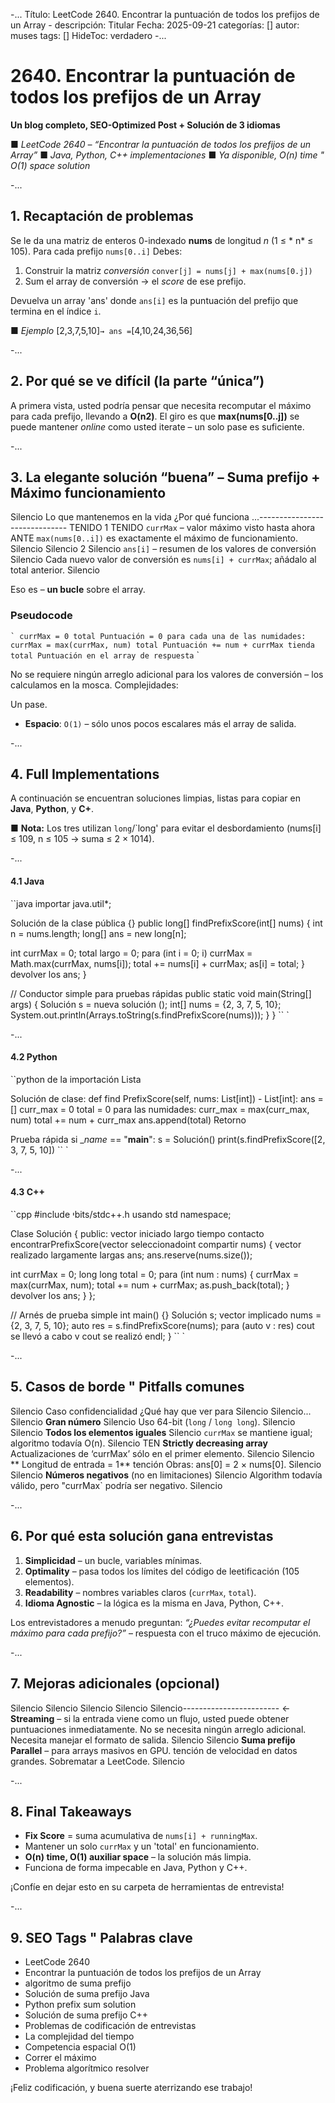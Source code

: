 -...
Título: LeetCode 2640. Encontrar la puntuación de todos los prefijos de un Array -
descripción: Titular
Fecha: 2025-09-21
categorías: []
autor: muses
tags: []
HideToc: verdadero
-...
# 2640. Encontrar la puntuación de todos los prefijos de un Array
**Un blog completo, SEO-Optimized Post + Solución de 3 idiomas**

■ *LeetCode 2640 – “Encontrar la puntuación de todos los prefijos de un Array”*
■ *Java, Python, C++ implementaciones*
■ *Ya disponible, O(n) time " O(1) space solution*

-...

## 1. Recaptación de problemas

Se le da una matriz de enteros 0-indexado **nums** de longitud *n* (1 ≤ * n* ≤ 105).
Para cada prefijo `nums[0..i]` Debes:

1. Construir la matriz *conversión*
`conver[j] = nums[j] + max(nums[0.j]) `
2. Sum el array de conversión → el *score* de ese prefijo.

Devuelva un array 'ans' donde `ans[i]` es la puntuación del prefijo que termina en el índice `i`.

■ *Ejemplo*
[2,3,7,5,10]` → ans = `[4,10,24,36,56]

-...

## 2. Por qué se ve difícil (la parte “única”)

A primera vista, usted podría pensar que necesita recomputar el máximo para cada prefijo, llevando a **O(n2)**.
El giro es que **max(nums[0..j])** se puede mantener *online* como usted iterate – un solo pase es suficiente.

-...

## 3. La elegante solución “buena” – Suma prefijo + Máximo funcionamiento

Silencio Lo que mantenemos en la vida ¿Por qué funciona
...------------------------------
TENIDO 1 TENIDO `currMax` – valor máximo visto hasta ahora ANTE `max(nums[0..i])` es exactamente el máximo de funcionamiento. Silencio
Silencio 2 Silencio `ans[i]` – resumen de los valores de conversión Silencio Cada nuevo valor de conversión es `nums[i] + currMax`; añádalo al total anterior. Silencio

Eso es – **un bucle** sobre el array.

### Pseudocode

`` `
currMax = 0
total Puntuación = 0
para cada una de las numidades:
currMax = max(currMax, num)
total Puntuación += num + currMax
tienda total Puntuación en el array de respuesta
`` `

No se requiere ningún arreglo adicional para los valores de conversión – los calculamos en la mosca.
Complejidades:

Un pase.
- **Espacio**: `O(1)` – sólo unos pocos escalares más el array de salida.

-...

## 4. Full Implementations

A continuación se encuentran soluciones limpias, listas para copiar en **Java**, **Python**, y **C+**.

■ **Nota:** Los tres utilizan `long`/`long' para evitar el desbordamiento (nums[i] ≤ 109, n ≤ 105 → suma ≤ 2 × 1014).

-...

#### 4.1 Java

``java
importar java.util*;

Solución de la clase pública {}
public long[] findPrefixScore(int[] nums) {
int n = nums.length;
long[] ans = new long[n];

int currMax = 0;
total largo = 0;
para (int i = 0; i)
currMax = Math.max(currMax, nums[i]);
total += nums[i] + currMax;
as[i] = total;
}
devolver los ans;
}

// Conductor simple para pruebas rápidas
public static void main(String[] args) {
Solución s = nueva solución ();
int[] nums = {2, 3, 7, 5, 10};
System.out.println(Arrays.toString(s.findPrefixScore(nums)));
}
}
`` `

-...

#### 4.2 Python

``python
de la importación Lista

Solución de clase:
def find PrefixScore(self, nums: List[int]) - List[int]:
ans = []
curr_max = 0
total = 0
para las numidades:
curr_max = max(curr_max, num)
total += num + curr_max
ans.append(total)
Retorno

Prueba rápida
si __name_ == "__main__":
s = Solución()
print(s.findPrefixScore([2, 3, 7, 5, 10])
`` `

-...

#### 4.3 C++

``cpp
#include יbits/stdc++.h
usando std namespace;

Clase Solución {
public:
vector iniciado largo tiempo contacto encontrarPrefixScore(vector seleccionadoint compartir nums) {
vector realizado largamente largas ans;
ans.reserve(nums.size());

int currMax = 0;
long long total = 0;
para (int num : nums) {
currMax = max(currMax, num);
total += num + currMax;
as.push_back(total);
}
devolver los ans;
}
};

// Arnés de prueba simple
int main() {}
Solución s;
vector implicado nums = {2, 3, 7, 5, 10};
auto res = s.findPrefixScore(nums);
para (auto v : res) cout se llevó a cabo v
cout se realizó endl;
}
`` `

-...

## 5. Casos de borde " Pitfalls comunes

Silencio Caso confidencialidad ¿Qué hay que ver para Silencio
Silencio...
Silencio **Gran número** Silencio Uso 64-bit (`long` / `long long`). Silencio
Silencio **Todos los elementos iguales** Silencio `currMax` se mantiene igual; algoritmo todavía O(n). Silencio
TEN **Strictly decreasing array** Actualizaciones de ‘currMax’ sólo en el primer elemento. Silencio
Silencio ** Longitud de entrada = 1** tención Obras: ans[0] = 2 × nums[0]. Silencio
Silencio **Números negativos** (no en limitaciones) Silencio Algorithm todavía válido, pero "currMax` podría ser negativo. Silencio

-...

## 6. Por qué esta solución gana entrevistas

1. **Simplicidad** – un bucle, variables mínimas.
2. **Optimality** – pasa todos los límites del código de leetificación (105 elementos).
3. **Readability** – nombres variables claros (`currMax`, `total`).
4. **Idioma Agnostic** – la lógica es la misma en Java, Python, C++.

Los entrevistadores a menudo preguntan: *“¿Puedes evitar recomputar el máximo para cada prefijo?”* – respuesta con el truco máximo de ejecución.

-...

## 7. Mejoras adicionales (opcional)

Silencio Silencio Silencio Silencio
Silencio------------------------
← **Streaming** – si la entrada viene como un flujo, usted puede obtener puntuaciones inmediatamente. No se necesita ningún arreglo adicional. Necesita manejar el formato de salida. Silencio
Silencio **Suma prefijo Parallel** – para arrays masivos en GPU. tención de velocidad en datos grandes. Sobrematar a LeetCode. Silencio

-...

## 8. Final Takeaways

- **Fix Score** = suma acumulativa de `nums[i] + runningMax`.
- Mantener un solo `currMax` y un 'total' en funcionamiento.
- **O(n) time, O(1) auxiliar space** – la solución más limpia.
- Funciona de forma impecable en Java, Python y C++.

¡Confíe en dejar esto en su carpeta de herramientas de entrevista!

-...

## 9. SEO Tags " Palabras clave

- LeetCode 2640
- Encontrar la puntuación de todos los prefijos de un Array
- algoritmo de suma prefijo
- Solución de suma prefijo Java
- Python prefix sum solution
- Solución de suma prefijo C++
- Problemas de codificación de entrevistas
- La complejidad del tiempo
- Competencia espacial O(1)
- Correr el máximo
- Problema algorítmico resolver

¡Feliz codificación, y buena suerte aterrizando ese trabajo!